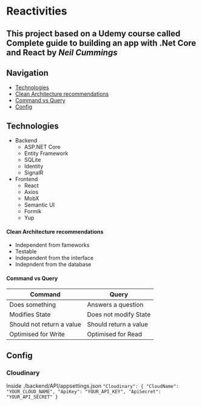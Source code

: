 # Reactivities

## This project based on a Udemy course called **Complete guide to building an app with .Net Core and React** by _Neil Cummings_

## Navigation

- [Technologies](#technologies)
- [Clean Architecture recommendations](#clean-architecture-recommendations)
- [Command vs Query](#command-vs-query)
- [Config](#config)

## Technologies

- Backend
  - <span>ASP.<span>NET Core
  - Entity Framework
  - SQLite
  - Identity
  - SignalR
- Frontend
  - React
  - Axios
  - MobX
  - Semantic UI
  - Formik
  - Yup

#### Clean Architecture recommendations

- Independent from fameworks
- Testable
- Independent from the interface
- Indepndent from the database

#### Command vs Query

| Command                   | Query                 |
| ------------------------- | --------------------- |
| Does something            | Answers a question    |
| Modifies State            | Does not modify State |
| Should not return a value | Should return a value |
| Optimised for Write       | Optimised for Read    |

## Config

### Cloudinary

Inside ./backend/API/appsettings.json
`"Cloudinary": { "CloudName": "YOUR_CLOUD_NAME", "ApiKey": "YOUR_API_KEY", "ApiSecret": "YOUR_API_SECRET" }`
